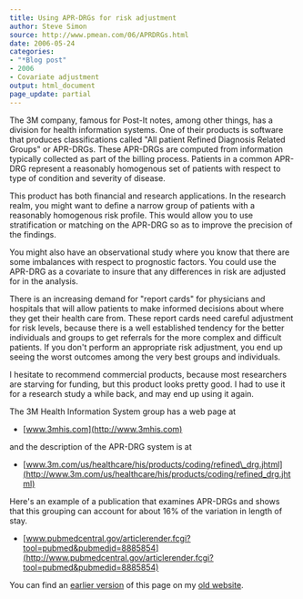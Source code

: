 ```yaml
---
title: Using APR-DRGs for risk adjustment
author: Steve Simon
source: http://www.pmean.com/06/APRDRGs.html
date: 2006-05-24
categories:
- "*Blog post"
- 2006
- Covariate adjustment
output: html_document
page_update: partial
---
```


The 3M company, famous for Post-It notes, among other things, has a
division for health information systems. One of their products is
software that produces classifications called "All patient Refined
Diagnosis Related Groups" or APR-DRGs. These APR-DRGs are computed from
information typically collected as part of the billing process. Patients
in a common APR-DRG represent a reasonably homogenous set of patients
with respect to type of condition and severity of disease.

This product has both financial and research applications. In the
research realm, you might want to define a narrow group of patients with
a reasonably homogenous risk profile. This would allow you to use
stratification or matching on the APR-DRG so as to improve the precision
of the findings.

You might also have an observational study where you know that there are
some imbalances with respect to prognostic factors. You could use the
APR-DRG as a covariate to insure that any differences in risk are
adjusted for in the analysis.

There is an increasing demand for "report cards" for physicians and
hospitals that will allow patients to make informed decisions about
where they get their health care from. These report cards need careful
adjustment for risk levels, because there is a well established tendency
for the better individuals and groups to get referrals for the more
complex and difficult patients. If you don't perform an appropriate
risk adjustment, you end up seeing the worst outcomes among the very
best groups and individuals.

I hesitate to recommend commercial products, because most researchers
are starving for funding, but this product looks pretty good. I had to
use it for a research study a while back, and may end up using it again.

The 3M Health Information System group has a web page at

-   [www.3mhis.com](http://www.3mhis.com)

and the description of the APR-DRG system is at

-   [www.3m.com/us/healthcare/his/products/coding/refined\_drg.jhtml](http://www.3m.com/us/healthcare/his/products/coding/refined_drg.jhtml)

Here's an example of a publication that examines APR-DRGs and shows
that this grouping can account for about 16% of the variation in length
of stay.

-   [www.pubmedcentral.gov/articlerender.fcgi?tool=pubmed&pubmedid=8885854](http://www.pubmedcentral.gov/articlerender.fcgi?tool=pubmed&pubmedid=8885854)

You can find an [earlier version][sim1] of this page on my [old website][sim2].

[sim1]: http://www.pmean.com/06/APRDRGs.html
[sim2]: http://www.pmean.com